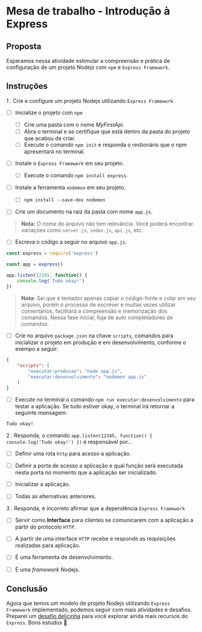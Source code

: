 # Mesa de trabalho - Introdução à Express

## Proposta

Esperamos nessa atividade estimular a compreensão e prática de configuração de um projeto Nodejs com `npm` e `Express Framework`.

## Instruções

1 . Crie e configure um projeto Nodejs utilizando `Express Framework`.

- [ ] Inicialize o projeto com `npm`
    - [ ] Crie uma pasta com o nome *MyFirstApi*.
    - [ ] Abra o terminal e se certifique que está dentro da pasta do projeto que acabou de criar.
    - [ ] Execute o comando `npm init` e responda o restionário que o npm apresentará no terminal.

- [ ] Instale o `Express Framework` em seu projeto.

    - [ ] Execute o comando `npm install express`.

- [ ] Instale a ferramenta `nodemon` em seu projeto.

    - [ ] `npm install --save-dev nodemon`

- [ ] Crie um documento na raiz da pasta com nome `app.js`.

> **Nota:** O nome do arquivo não tem relevância. Você poderá encontrar variações como `server.js`, `index.js`, `api.js`, etc.

- [ ] Escreva o código a seguir no arquivo `app.js`.

```js
const express = require('express')

const app = express()

app.listen(12345, function() {
    console.log('Tudo okay!')
})
```

> **Nota:** Sei que é tentador apenas copiar o código-fonte e colar em seu arquivo, porém o processo de escrever e muitas vezes utilizar comentários, facilitará a compreensão e memorização dos comandos. Nessa fase inicial, fuja de auto completadores de comandos.

- [ ] Crie no arquivo `package.json` na chave `scripts`, comandos para inicializar o projeto em produção e em desenvolvimento, conforme o exempo a seguir:

```json
{
    "scripts": [
        "executar:producao": "node app.js",
        "executar:desenvolvimento": "nodemon app.js"
    ]
}
```

- [ ] Execute no terminal o comando `npm run executar:desenvolvimento` para testar a aplicação. Se tudo estiver okay, o terminal irá retornar a seguinte mensagem:

```cmd
Tudo okay!
```

2 . Responda, o comando `app.listen(12345, function() { console.log('Tudo okay!') })` é responsável por...

- [ ] Definir uma rota `http` para acesso a aplicação. 

- [ ] Definir a porta de acesso a aplicação e qual função será executada nesta porta no momento que a aplicação ser inicializado.

- [ ] Inicializar a aplicação.

- [ ] Todas as alternativas anteriores.

3 . Responda, é incorreto afirmar que a dependência `Express Framework`

- [ ] Servir como **Interface** para clientes se comunicarem com a aplicação a partir do protocolo `HTTP`.

- [ ] A partir de uma interface `HTTP` recebe e responde as requisições realizadas para aplicação.

- [ ] É uma ferramenta de desenvolvimento.

- [ ] É uma *framework* Nodejs.

## Conclusão

Agora que temos um modelo de projeto Nodejs utilizando `Express Framework` implementado, podemos seguir com mais atividades e desafios. Preparei um [desafio delicinha](../desafio/) para você explorar ainda mais recursos do `Express`. Bons estudos 🤟.